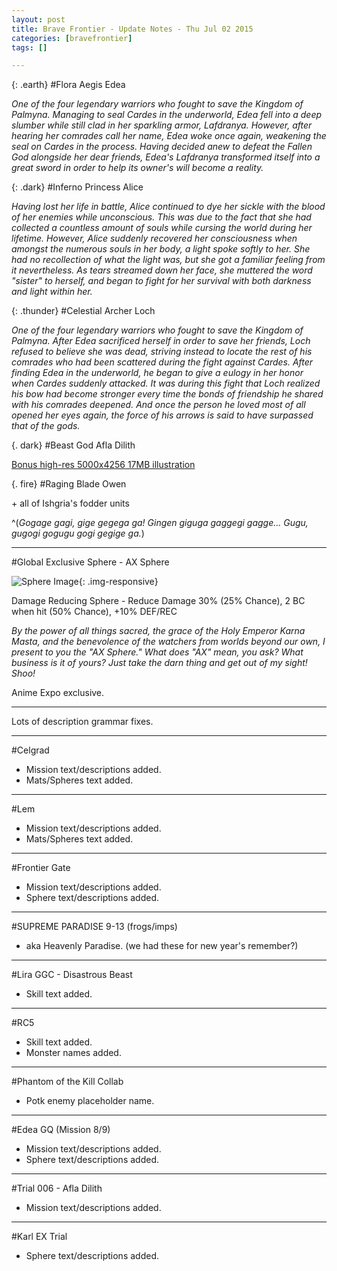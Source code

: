 ```yaml
---
layout: post
title: Brave Frontier - Update Notes - Thu Jul 02 2015
categories: [bravefrontier]
tags: []

---
```


{: .earth}
#Flora Aegis Edea

*One of the four legendary warriors who fought to save the Kingdom of Palmyna. Managing to seal Cardes in the underworld, Edea fell into a deep slumber while still clad in her sparkling armor, Lafdranya. However, after hearing her comrades call her name, Edea woke once again, weakening the seal on Cardes in the process. Having decided anew to defeat the Fallen God alongside her dear friends, Edea's Lafdranya transformed itself into a great sword in order to help its owner's will become a reality.*

{: .dark}
#Inferno Princess Alice

*Having lost her life in battle, Alice continued to dye her sickle with the blood of her enemies while unconscious. This was due to the fact that she had collected a countless amount of souls while cursing the world during her lifetime. However, Alice suddenly recovered her consciousness when amongst the numerous souls in her body, a light spoke softly to her. She had no recollection of what the light was, but she got a familiar feeling from it nevertheless. As tears streamed down her face, she muttered the word "sister" to herself, and began to fight for her survival with both darkness and light within her.*

{: .thunder}
#Celestial Archer Loch

*One of the four legendary warriors who fought to save the Kingdom of Palmyna. After Edea sacrificed herself in order to save her friends, Loch refused to believe she was dead, striving instead to locate the rest of his comrades who had been scattered during the fight against Cardes. After finding Edea in the underworld, he began to give a eulogy in her honor when Cardes suddenly attacked. It was during this fight that Loch realized his bow had become stronger every time the bonds of friendship he shared with his comrades deepened. And once the person he loved most of all opened her eyes again, the force of his arrows is said to have surpassed that of the gods.*

{. dark}
#Beast God Afla Dilith

[Bonus high-res 5000x4256 17MB illustration](https://deathsnacks.com/bf/assets/b27fb0fdebe57f615992130163ef3156.png)

{. fire}
#Raging Blade Owen

\+ all of Ishgria's fodder units

^(*Gogage gagi, gige gegega ga! Gingen giguga gaggegi gagge... Gugu, gugogi gogugu gogi gegige ga.*)

---

#Global Exclusive Sphere - AX Sphere

![Sphere Image](//i.imgur.com/0IYvBRk.png){: .img-responsive}

Damage Reducing Sphere - Reduce Damage 30% (25% Chance), 2 BC when hit (50% Chance), +10% DEF/REC

*By the power of all things sacred, the grace of the Holy Emperor Karna Masta, and the benevolence of the watchers from worlds beyond our own, I present to you the "AX Sphere." What does "AX" mean, you ask? What business is it of yours? Just take the darn thing and get out of my sight! Shoo!*


Anime Expo exclusive.

---

Lots of description grammar fixes.

---
#Celgrad

* Mission text/descriptions added.
* Mats/Spheres text added.

---
#Lem

* Mission text/descriptions added.
* Mats/Spheres text added.

---
#Frontier Gate

* Mission text/descriptions added.
* Sphere text/descriptions added.

---
#SUPREME PARADISE 9-13 (frogs/imps)

* aka Heavenly Paradise. (we had these for new year's remember?)

---
#Lira GGC - Disastrous Beast

* Skill text added.

---
#RC5

* Skill text added.
* Monster names added.

---
#Phantom of the Kill Collab

* Potk enemy placeholder name.

---
#Edea GQ (Mission 8/9)

* Mission text/descriptions added.
* Sphere text/descriptions added.

---
#Trial 006 - Afla Dilith

* Mission text/descriptions added.

---
#Karl EX Trial

* Sphere text/descriptions added.